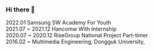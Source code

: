 ### Hi there 👋

<!--
**ruhz3/ruhz3** is a ✨ _special_ ✨ repository because its `README.md` (this file) appears on your GitHub profile.

Here are some ideas to get you started:

- 🔭 I’m currently working on ...
- 🌱 I’m currently learning ...
- 👯 I’m looking to collaborate on ...
- 🤔 I’m looking for help with ...
- 💬 Ask me about ...
- 📫 How to reach me: ...
- 😄 Pronouns: ...
- ⚡ Fun fact: ...
-->

2022.01             Samsung SW Academy For Youth<br>
2021.07 ~ 2021.12   Hancomw With Internship<br>
2020.07 ~ 2020.12   RiseGroup National Project Part-timer<br>
2016.02 ~           Multimedia Engineering, Dongguk University, <br>
